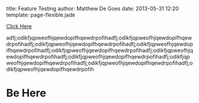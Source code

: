 title: Feature Testing
author: Matthew De Goes
date: 2013-05-31 12:20
template: page-flexible.jade

<div class="holder">
    <a href="#clickme">Click Here</a>
    <p>adfj;odikfjqpweofhjqewdopifhqewdrpofihadfj;odikfjqpweofhjqewdopifhqewdrpofihadfj;odikfjqpweofhjqewdopifhqewdrpofihadfj;odikfjqpweofhjqewdopifhqewdrpofihadfj;odikfjqpweofhjqewdopifhqewdrpofihadfj;odikfjqpweofhjqewdopifhqewdrpofihadfj;odikfjqpweofhjqewdopifhqewdrpofihadfj;odikfjqpweofhjqewdopifhqewdrpofihadfj;odikfjqpweofhjqewdopifhqewdrpofihadfj;odikfjqpweofhjqewdopifhqewdrpofih</p>
    <h1 id="clickme">Be Here</h1>
</div>